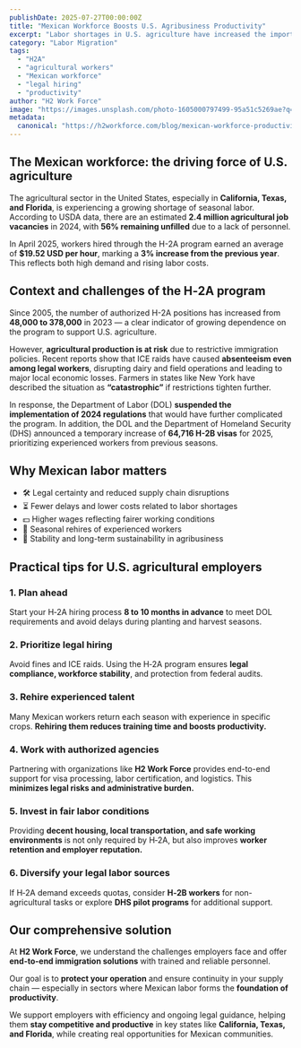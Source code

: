 ```yaml
---
publishDate: 2025-07-27T00:00:00Z
title: "Mexican Workforce Boosts U.S. Agribusiness Productivity"
excerpt: "Labor shortages in U.S. agriculture have increased the importance of the H-2A program and Mexican labor. This article explores the current situation, key statistics, and practical advice for employers."
category: "Labor Migration"
tags:
  - "H2A"
  - "agricultural workers"
  - "Mexican workforce"
  - "legal hiring"
  - "productivity"
author: "H2 Work Force"
image: "https://images.unsplash.com/photo-1605000797499-95a51c5269ae?q=80&w=1171&auto=format&fit=crop&ixlib=rb-4.1.0&ixid=M3wxMjA3fDB8MHxwaG90by1wYWdlfHx8fGVufDB8fHx8fA%3D%3D"
metadata:
  canonical: "https://h2workforce.com/blog/mexican-workforce-productivity"
---
```


## The Mexican workforce: the driving force of U.S. agriculture

The agricultural sector in the United States, especially in **California, Texas, and Florida**, is experiencing a growing shortage of seasonal labor. According to USDA data, there are an estimated **2.4 million agricultural job vacancies** in 2024, with **56% remaining unfilled** due to a lack of personnel.

In April 2025, workers hired through the H-2A program earned an average of **$19.52 USD per hour**, marking a **3% increase from the previous year**. This reflects both high demand and rising labor costs.

## Context and challenges of the H‑2A program

Since 2005, the number of authorized H-2A positions has increased from **48,000 to 378,000** in 2023 — a clear indicator of growing dependence on the program to support U.S. agriculture.

However, **agricultural production is at risk** due to restrictive immigration policies. Recent reports show that ICE raids have caused **absenteeism even among legal workers**, disrupting dairy and field operations and leading to major local economic losses. Farmers in states like New York have described the situation as **“catastrophic”** if restrictions tighten further.

In response, the Department of Labor (DOL) **suspended the implementation of 2024 regulations** that would have further complicated the program. In addition, the DOL and the Department of Homeland Security (DHS) announced a temporary increase of **64,716 H-2B visas** for 2025, prioritizing experienced workers from previous seasons.

## Why Mexican labor matters

- 🛠️ Legal certainty and reduced supply chain disruptions
- ⏳ Fewer delays and lower costs related to labor shortages
- 💵 Higher wages reflecting fairer working conditions
- 🔄 Seasonal rehires of experienced workers
- 🤝 Stability and long-term sustainability in agribusiness

## Practical tips for U.S. agricultural employers

### 1. Plan ahead

Start your H‑2A hiring process **8 to 10 months in advance** to meet DOL requirements and avoid delays during planting and harvest seasons.

### 2. Prioritize legal hiring

Avoid fines and ICE raids. Using the H‑2A program ensures **legal compliance, workforce stability**, and protection from federal audits.

### 3. Rehire experienced talent

Many Mexican workers return each season with experience in specific crops. **Rehiring them reduces training time and boosts productivity.**

### 4. Work with authorized agencies

Partnering with organizations like **H2 Work Force** provides end-to-end support for visa processing, labor certification, and logistics. This **minimizes legal risks and administrative burden.**

### 5. Invest in fair labor conditions

Providing **decent housing, local transportation, and safe working environments** is not only required by H‑2A, but also improves **worker retention and employer reputation.**

### 6. Diversify your legal labor sources

If H‑2A demand exceeds quotas, consider **H‑2B workers** for non-agricultural tasks or explore **DHS pilot programs** for additional support.

## Our comprehensive solution

At **H2 Work Force**, we understand the challenges employers face and offer **end-to-end immigration solutions** with trained and reliable personnel.

Our goal is to **protect your operation** and ensure continuity in your supply chain — especially in sectors where Mexican labor forms the **foundation of productivity**.

We support employers with efficiency and ongoing legal guidance, helping them **stay competitive and productive** in key states like **California, Texas, and Florida**, while creating real opportunities for Mexican communities.
